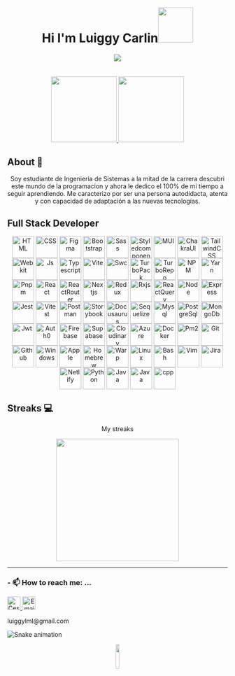 
    
 <p align="center">
 <h1 align="center">Hi I'm Luiggy Carlin<img src="https://media.giphy.com/media/M9gbBd9nbDrOTu1Mqx/giphy.gif" width="80"/> </h1>
 <h4 align="center"> 
     <a href="https://github.com/DenverCoder1/readme-typing-svg"><img src="https://readme-typing-svg.herokuapp.com?duration=4000&lines=I'm+Frontend+Web+Developer%E2%9C%A8%E2%9C%A8"></a>
</h4>
</p>
<br>
    
  <div align="center">
  <a href="https://github.com/lgcarlinf">
 <img height="150em" src="https://readme-stats.clckblog.space/api?username=lgcarlinf&show_icons=true&theme=radical&include_all_commits=true&count_private=true" />
  <img height="150em" src="https://readme-stats.clckblog.space/api/top-langs/?username=lgcarlinf&layout=compact&langs_count=7&theme=radical" />
  <br/>
    </a>
</div>

## About 👨
   
<div align="center">
  <p align="center">Soy estudiante de Ingenieria de Sistemas a la mitad de la carrera descubri este mundo de la programacion y ahora le dedico el 100% de mi tiempo a seguir aprendiendo. Me caracterizo por ser una persona autodidacta, atenta y con capacidad de adaptación a las nuevas tecnologías.</p>
    </p>
</div>


## Full Stack Developer 
<div style="display: inline_block" align="center">
  <img align="center" alt="HTML" height="50" width="50" src="https://cdn.jsdelivr.net/gh/lgcarlinf/cdnTest/assets/html5.svg">
  <img align="center" alt="CSS" height="50" width="50" src="https://cdn.jsdelivr.net/gh/lgcarlinf/cdnTest/assets/css.svg">
  <img align="center" alt="Figma" height="50" width="50" src="https://cdn.jsdelivr.net/gh/lgcarlinf/cdnTest/assets/figma.svg">
   <img align="center" alt="Bootstrap" height="50" width="50" src="https://cdn.jsdelivr.net/gh/lgcarlinf/cdnTest/assets/bootstrap.svg">
    <img align="center" alt="Sass" height="50" width="50" src="https://cdn.jsdelivr.net/gh/lgcarlinf/cdnTest/assets/sass.svg">
    <img align="center" alt="Styledcomponents" height="50" width="50" src="https://cdn.jsdelivr.net/gh/lgcarlinf/cdnTest/assets/styledcomponents.svg">
     <img align="center" alt="MUI" height="50" width="50" src="https://cdn.jsdelivr.net/gh/lgcarlinf/cdnTest/assets/materialui.svg">
     <img align="center" alt="ChakraUI" height="50" width="50" src="https://cdn.jsdelivr.net/gh/lgcarlinf/cdnTest/assets/chakra-ui.svg">
      <img align="center" alt="TailwindCSS" height="50" width="50" src="https://cdn.jsdelivr.net/gh/lgcarlinf/cdnTest/assets/tailwindcss.svg">
      <img align="center" alt="Webkit" height="50" width="50" src="https://cdn.jsdelivr.net/gh/lgcarlinf/cdnTest/assets/webkit.svg">
    <img align="center" alt="Js" height="50" width="50" src="https://cdn.jsdelivr.net/gh/lgcarlinf/cdnTest/assets/javascript.svg">
  <img align="center" alt="Typescript" height="50" width="50" src="https://cdn.jsdelivr.net/gh/lgcarlinf/cdnTest/assets/typescript.svg">
  <img align="center" alt="Vite" height="50" width="50" src="https://cdn.jsdelivr.net/gh/lgcarlinf/cdnTest/assets/vitejs.svg">
  <img align="center" alt="Swc" height="50" width="50" src="https://cdn.jsdelivr.net/gh/lgcarlinf/cdnTest/assets/swc.svg">
    <img align="center" alt="TurboPack" height="50" width="50" src="https://cdn.jsdelivr.net/gh/lgcarlinf/cdnTest/assets/turbopack.svg">
    <img align="center" alt="TurboRepo" height="50" width="50" src="https://cdn.jsdelivr.net/gh/lgcarlinf/cdnTest/assets/turborepo.svg">
    <img align="center" alt="NPM" height="50" width="50" src="https://cdn.jsdelivr.net/gh/lgcarlinf/cdnTest/assets/npm.svg">
    <img align="center" alt="Yarn" height="50" width="50" src="https://cdn.jsdelivr.net/gh/lgcarlinf/cdnTest/assets/yarn.svg">
  <img align="center" alt="Pnpm" height="50" width="50" src="https://cdn.jsdelivr.net/gh/lgcarlinf/cdnTest/assets/pnpm.svg">
  <img align="center" alt="React" height="50" width="50" src="https://cdn.jsdelivr.net/gh/lgcarlinf/cdnTest/assets/react.svg">
  <img align="center" alt="ReactRouter" height="50" width="50" src="https://cdn.jsdelivr.net/gh/lgcarlinf/cdnTest/assets/reactrouter.svg">
   <img align="center" alt="Nextjs" height="50" width="50" src="https://cdn.jsdelivr.net/gh/lgcarlinf/cdnTest/assets/nextjs.svg">
  <img align="center" alt="Redux" height="50" width="50" src="https://cdn.jsdelivr.net/gh/lgcarlinf/cdnTest/assets/redux.svg">
  <img align="center" alt="Rxjs" height="50" width="50" src="https://cdn.jsdelivr.net/gh/lgcarlinf/cdnTest/assets/rxjs.svg">
   <img align="center" alt="ReactQuery" height="50" width="50" src="https://cdn.jsdelivr.net/gh/lgcarlinf/cdnTest/assets/reactquery.svg">
  <img align="center" alt="Node" height="50" width="50" src="https://cdn.jsdelivr.net/gh/lgcarlinf/cdnTest/assets/nodejs.svg">
  <img align="center" alt="Express" height="50" width="50" src="https://cdn.jsdelivr.net/gh/lgcarlinf/cdnTest/assets/expressjs_dark.svg">
  <img align="center" alt="Jest" height="50" width="50" src="https://cdn.jsdelivr.net/gh/lgcarlinf/cdnTest/assets/jest.svg">
  <img align="center" alt="Vitest" height="50" width="50" src="https://cdn.jsdelivr.net/gh/lgcarlinf/cdnTest/assets/vitest.svg">
  <img align="center" alt="Postman" height="50" width="50" src="https://cdn.jsdelivr.net/gh/lgcarlinf/cdnTest/assets/postman.svg">
    <img align="center" alt="Storybook" height="50" width="50" src="https://cdn.jsdelivr.net/gh/lgcarlinf/cdnTest/assets/storybook.svg">
  <img align="center" alt="Docusaurus" height="50" width="50" src="https://cdn.jsdelivr.net/gh/lgcarlinf/cdnTest/assets/docusaurus.svg">
  <img align="center" alt="Sequelize" height="50" width="50" src="https://cdn.jsdelivr.net/gh/lgcarlinf/cdnTest/assets/sequelize.svg">
  <img align="center" alt="Mysql" height="50" width="50" src="https://cdn.jsdelivr.net/gh/lgcarlinf/cdnTest/assets/mysql.svg">
  <img align="center" alt="PostgreSql" height="50" width="50" src="https://cdn.jsdelivr.net/gh/lgcarlinf/cdnTest/assets/postgresql.svg">
    <img align="center" alt="MongoDb" height="50" width="50" src="https://cdn.jsdelivr.net/gh/lgcarlinf/cdnTest/assets/mongodb.svg">
    <img align="center" alt="Jwt" height="50" width="50" src="https://cdn.jsdelivr.net/gh/lgcarlinf/cdnTest/assets/jwt.svg">
    <img align="center" alt="Auth0" height="50" width="50" src="https://cdn.jsdelivr.net/gh/lgcarlinf/cdnTest/assets/auth0.svg">
  <img align="center" alt="Firebase" height="50" width="50" src="https://cdn.jsdelivr.net/gh/lgcarlinf/cdnTest/assets/firebase.svg">
  <img align="center" alt="Supabase" height="50" width="50" src="https://cdn.jsdelivr.net/gh/lgcarlinf/cdnTest/assets/supabase.svg">
  <img align="center" alt="Cloudinary" height="50" width="50" src="https://cdn.jsdelivr.net/gh/lgcarlinf/cdnTest/assets/cloudinary.svg">
  <img align="center" alt="Azure" height="50" width="50" src="https://cdn.jsdelivr.net/gh/lgcarlinf/cdnTest/assets/azure.svg">
  <img align="center" alt="Docker" height="50" width="50" src="https://cdn.jsdelivr.net/gh/lgcarlinf/cdnTest/assets/docker.svg">
  <img align="center" alt="Pm2" height="50" width="50" src="https://cdn.jsdelivr.net/gh/lgcarlinf/cdnTest/assets/pm2.svg">
    <img align="center" alt="Git" height="50" width="50" src="https://cdn.jsdelivr.net/gh/lgcarlinf/cdnTest/assets/git.svg">
  <img align="center" alt="Github" height="50" width="50" src="https://cdn.jsdelivr.net/gh/lgcarlinf/cdnTest/assets/github.svg">
  <img align="center" alt="Windows" height="50" width="50" src="https://cdn.jsdelivr.net/gh/lgcarlinf/cdnTest/assets/windows.svg">
  <img align="center" alt="Apple" height="50" width="50" src="https://cdn.jsdelivr.net/gh/lgcarlinf/cdnTest/assets/apple_dark.svg">
  <img align="center" alt="Homebrew" height="50" width="50" src="https://cdn.jsdelivr.net/gh/lgcarlinf/cdnTest/assets/homebrew.svg">
  <img align="center" alt="Warp" height="50" width="50" src="https://cdn.jsdelivr.net/gh/lgcarlinf/cdnTest/assets/warp.svg">
  <img align="center" alt="Linux" height="50" width="50" src="https://cdn.jsdelivr.net/gh/lgcarlinf/cdnTest/assets/linux.svg">
  <img align="center" alt="Bash" height="50" width="50" src="https://cdn.jsdelivr.net/gh/lgcarlinf/cdnTest/assets/bash_dark.svg">
  <img align="center" alt="Vim" height="50" width="50" src="https://cdn.jsdelivr.net/gh/lgcarlinf/cdnTest/assets/vim.svg">
  <img align="center" alt="Jira" height="50" width="50" src="https://cdn.jsdelivr.net/gh/lgcarlinf/cdnTest/assets/atlassian.svg">
    <img align="center" alt="Netlify" height="50" width="50" src="https://cdn.jsdelivr.net/gh/lgcarlinf/cdnTest/assets/netlify.svg">
    <img align="center" alt="Python" height="50" width="50" src="https://cdn.jsdelivr.net/gh/lgcarlinf/cdnTest/assets/python.svg">
    <img align="center" alt="Java" height="50" width="50" src="https://cdn.jsdelivr.net/gh/lgcarlinf/cdnTest/assets/java.svg">
    <img align="center" alt="Java" height="50" width="50" src="https://cdn.jsdelivr.net/gh/lgcarlinf/cdnTest/assets/intellijidea.svg">
    <img align="center" alt="cpp" height="50" width="50" src="https://cdn.jsdelivr.net/gh/lgcarlinf/cdnTest/assets/c++.svg">
    
  

</div>


 ## Streaks 💻
<div align="center">
  <p align="center">My streaks</p>
  <img height="280em" src="https://github-readme-streak-stats.herokuapp.com?user=lgcarlinf&theme=dark&date_format=M%20j%5B%2C%20Y%5D" />
 
  <br/>
 
</div>


  
  
  
******
### - 📫 How to reach me: ...
   <p>
      <a href="https://www.linkedin.com/in/luiggycf/">
         <img src="https://www.vectorlogo.zone/logos/linkedin/linkedin-icon.svg" alt="Cesar Contreras LinkedIn Profile" height="30" width="30">
      </a>   
      <a align='right' href="mailto:luiggylml@gmail.com">
         <img alt="Email" src="https://www.vectorlogo.zone/logos/gmail/gmail-icon.svg" height="30" width="30"/>
      </a>  
   </p>
   <p><label>luiggylml@gmail.com</label></p>
   
   
  ![Snake animation](https://github.com/rencas1207/rencas1207/blob/output/github-contribution-grid-snake.svg)
   
   <div align="center">
        <img src="https://komarev.com/ghpvc/?username=lgcarlinf&color=24833e" alt="" width="12%" height="12%"/> 
    </div>




    



<!--


Here are some ideas to get you started:

- 🔭 I’m currently working on ...
- 🌱 I’m currently learning ...
- 👯 I’m looking to collaborate on ...
- 🤔 I’m looking for help with ...
- 💬 Ask me about ...

- 😄 Pronouns: ...
- ⚡ Fun fact: ...
-->

